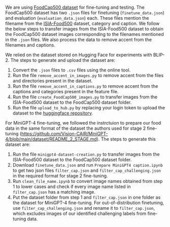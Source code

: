 We are using [FoodCap500 dataset](https://github.com/aaronma2020/Food500-Cap) for fine-tuning and testing. The FoodCap500 dataset has two `.json` files for finetuning (`finetune_data.json`) and evaluation (`evaluation_data.json`) each. These files mention the filename from the [ISIA-Food500](http://123.57.42.89/FoodComputing-Dataset/ISIA-Food500.html) dataset, category and caption. We follow the below steps to transfer images from the ISIA-Food500 dataset to obtain the FoodCap500 dataset images corresponding to the filenames mentioned in the `.json` files. We also process the data to remove accent from the filenames and captions.

We relied on the dataset stored on Hugging Face for experiments with BLIP-2. The steps to generate and upload the dataset are:
1. Convert the `.json` files to `.csv` files using the online tool.
2. Run the file `remove_accent_in_images.py` to remove accent from the files and directories present in the dataset.
2. Run the file `remove_accent_in_captions.py` to remove accent from the captions and categories present in the feature file.
3. Run the file `create_FoodCap500_images.py` to transfer images from the ISIA-Food500 dataset to the FoodCap500 dataset folder.
4. Run the file `upload_to_hub.py` by replacing your login token to upload the dataset to the [huggingface repository](https://huggingface.co/advancedcv).

For MiniGPT-4 fine-tuning, we followed the instrctuion to prepare our food data in the same format of the dataset the authors used for stage 2 fine-tuning (https://github.com/Vision-CAIR/MiniGPT-4/blob/main/dataset/README_2_STAGE.md). The steps to generate this dataset are:
1. Run the file `minigpt4-dataset-creation.py` to transfer images from the ISIA-Food500 dataset to the FoodCap500 dataset folder.
2. Download `finetune_data.json` and run `Prepare MiniGPT4 caption.ipynb` to get two json files `filter_cap.json` and `filter_cap_challenging.json` in the required format for stage 2 fine-tuning.
3. Run `clean_file_name.ipynb` to convert image names obtained from step 1 to lower cases and check if every image name listed in `filter_cap.json` has a matching image.
4. Put the dataset folder from step 1 and `filter_cap.json` in one folder as the dataset for MiniGPT-4 fine-tuning. For out-of-distribution finetuning, use `filter_cap_challenging.json` and rename it to `filter_cap.json`, which excludes images of our identified challenging labels from fine-tuning data.
